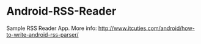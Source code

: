 Android-RSS-Reader
==================

Sample RSS Reader App. More info: http://www.itcuties.com/android/how-to-write-android-rss-parser/